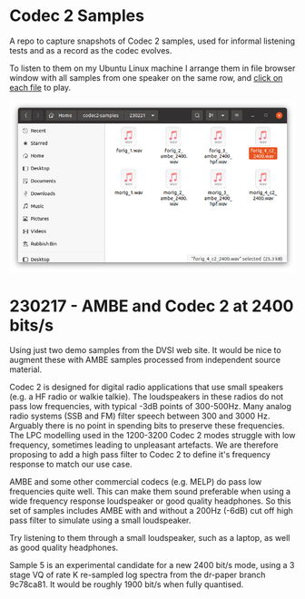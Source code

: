 # Codec 2 Samples

A repo to capture snapshots of Codec 2 samples, used for informal listening tests and as a record as the codec evolves.

To listen to them on my Ubuntu Linux machine I arrange them in file browser window with all samples from one speaker on the same row, and [click on each file](https://www.rowetel.com/?p=7884) to play.

![file browser](file_browser.png)

# 230217 - AMBE and Codec 2 at 2400 bits/s

Using just two demo samples from the DVSI web site.  It would be nice to augment these with AMBE samples processed from independent source material.

Codec 2 is designed for digital radio applications that use small speakers (e.g. a HF radio or walkie talkie).  The loudspeakers in these radios do not pass low frequencies, with typical -3dB points of 300-500Hz.  Many analog radio systems (SSB and FM) filter speech between 300 and 3000 Hz.  Arguably there is no point in spending bits to preserve these frequencies.  The LPC modelling used in the 1200-3200 Codec 2 modes struggle with low frequency, sometimes leading to unpleasant artefacts. We are therefore proposing to add a high pass filter to Codec 2 to define it's frequency response to match our use case.

AMBE and some other commercial codecs (e.g. MELP) do pass low frequencies quite well.  This can make them sound preferable when using a wide frequency response loudspeaker or good quality headphones.  So this set of samples includes AMBE with and without a 200Hz (-6dB) cut off high pass filter to simulate using a small loudspeaker.

Try listening to them through a small loudspeaker, such as a laptop, as well as good quality headphones.

Sample 5 is an experimental candidate for a new 2400 bit/s mode, using a 3 stage VQ of rate K re-sampled log spectra from the dr-paper branch 9c78ca81.  It would be roughly 1900 bit/s when fully quantised.
